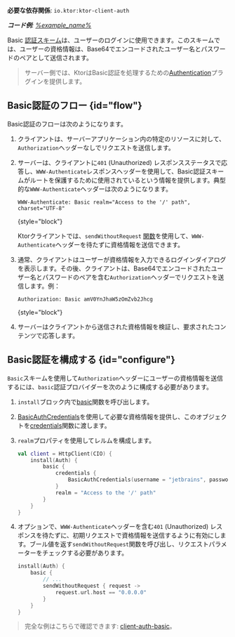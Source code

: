 [//]: # (title: KtorクライアントでのBasic認証)

<tldr>
<p>
<b>必要な依存関係</b>: <code>io.ktor:ktor-client-auth</code>
</p>
<var name="example_name" value="client-auth-basic"/>
<p>
    <b>コード例</b>:
    <a href="https://github.com/ktorio/ktor-documentation/tree/%ktor_version%/codeSnippets/snippets/%example_name%">
        %example_name%
    </a>
</p>
</tldr>

Basic [認証スキーム](client-auth.md)は、ユーザーのログインに使用できます。このスキームでは、ユーザーの資格情報は、Base64でエンコードされたユーザー名とパスワードのペアとして送信されます。

> サーバー側では、KtorはBasic認証を処理するための[Authentication](server-basic-auth.md)プラグインを提供します。

## Basic認証のフロー {id="flow"}

Basic認証のフローは次のようになります。

1. クライアントは、サーバーアプリケーション内の特定のリソースに対して、`Authorization`ヘッダーなしでリクエストを送信します。
2. サーバーは、クライアントに`401` (Unauthorized) レスポンスステータスで応答し、`WWW-Authenticate`レスポンスヘッダーを使用して、Basic認証スキームがルートを保護するために使用されているという情報を提供します。典型的な`WWW-Authenticate`ヘッダーは次のようになります。

   ```
   WWW-Authenticate: Basic realm="Access to the '/' path", charset="UTF-8"
   ```
   {style="block"}

   Ktorクライアントでは、`sendWithoutRequest` [関数](#configure)を使用して、`WWW-Authenticate`ヘッダーを待たずに資格情報を送信できます。

3. 通常、クライアントはユーザーが資格情報を入力できるログインダイアログを表示します。その後、クライアントは、Base64でエンコードされたユーザー名とパスワードのペアを含む`Authorization`ヘッダーでリクエストを送信します。例：

   ```
   Authorization: Basic amV0YnJhaW5zOmZvb2Jhcg
   ```
   {style="block"}

4. サーバーはクライアントから送信された資格情報を検証し、要求されたコンテンツで応答します。

## Basic認証を構成する {id="configure"}

`Basic`スキームを使用して`Authorization`ヘッダーにユーザーの資格情報を送信するには、`basic`認証プロバイダーを次のように構成する必要があります。

1. `install`ブロック内で[basic](https://api.ktor.io/ktor-client/ktor-client-plugins/ktor-client-auth/io.ktor.client.plugins.auth.providers/basic.html)関数を呼び出します。
2. [BasicAuthCredentials](https://api.ktor.io/ktor-client/ktor-client-plugins/ktor-client-auth/io.ktor.client.plugins.auth.providers/-basic-auth-credentials/index.html)を使用して必要な資格情報を提供し、このオブジェクトを[credentials](https://api.ktor.io/ktor-client/ktor-client-plugins/ktor-client-auth/io.ktor.client.plugins.auth.providers/-basic-auth-config/credentials.html)関数に渡します。
3. `realm`プロパティを使用してレルムを構成します。

   ```kotlin
   val client = HttpClient(CIO) {
       install(Auth) {
           basic {
               credentials {
                   BasicAuthCredentials(username = "jetbrains", password = "foobar")
               }
               realm = "Access to the '/' path"
           }
       }
   }
   ```

4. オプションで、`WWW-Authenticate`ヘッダーを含む`401` (Unauthorized) レスポンスを待たずに、初期リクエストで資格情報を送信するように有効にします。ブール値を返す`sendWithoutRequest`関数を呼び出し、リクエストパラメーターをチェックする必要があります。

   ```kotlin
   install(Auth) {
       basic {
           // ...
           sendWithoutRequest { request ->
               request.url.host == "0.0.0.0"
           }
       }
   }
   ```

> 完全な例はこちらで確認できます: [client-auth-basic](https://github.com/ktorio/ktor-documentation/tree/%ktor_version%/codeSnippets/snippets/client-auth-basic)。
